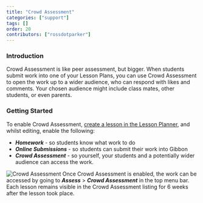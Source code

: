 ```yaml
---
title: "Crowd Assessment"
categories: ["support"]
tags: []
order: 20
contributors: ["rossdotparker"]
---
```


### Introduction

Crowd Assessment is like peer assessment, but bigger. When students submit work into one of your Lesson Plans, you can use Crowd Assessment to open the work up to a wider audience, who can respond with likes and comments. Your chosen audience might include class mates, other students, or even parents.

### Getting Started

To enable Crowd Assessment, [create a lesson in the Lesson Planner](/modules/learn/planner/lesson-planner), and whilst editing, enable the following:

*   ___Homework___ - so students know what work to do
*   ___Online Submissions___ - so students can submit their work into Gibbon
*   ___Crowd Assessment___ - so yourself, your students and a potentially wider audience can access the work.

![Crowd Assessment](https://docs.gibbonedu.org/img/teachers/crowd-assessment.png) Once Crowd Assessment is enabled, the work can be accessed by going to ___Assess___ > ___Crowd Assessment___ in the top menu bar. Each lesson remains visible in the Crowd Assessment listing for 6 weeks after the lesson took place.
